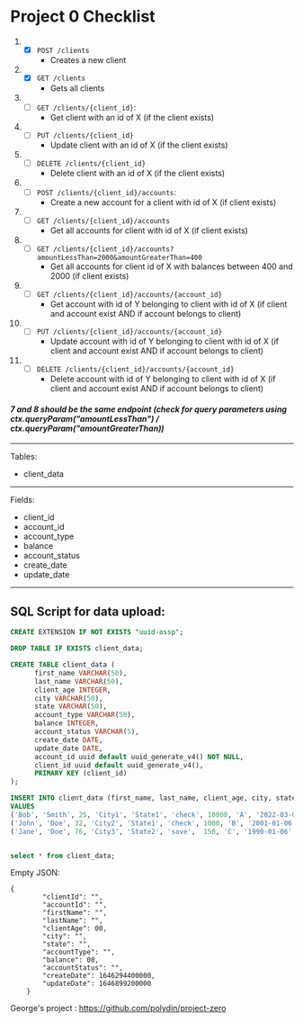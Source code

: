 # Project 0 Checklist

1. - [x] `POST /clients` 
        - Creates a new client
2. - [x] `GET /clients`
        - Gets all clients
3. - [ ] `GET /clients/{client_id}`: 
      - Get client with an id of X (if the client exists)
4. - [ ] `PUT /clients/{client_id}` 
       - Update client with an id of X (if the client exists)
5. - [ ] `DELETE /clients/{client_id}` 
      - Delete client with an id of X (if the client exists)
6. - [ ] `POST /clients/{client_id}/accounts`: 
      - Create a new account for a client with id of X (if client exists)

7. - [ ] `GET /clients/{client_id}/accounts` 
       - Get all accounts for client with id of X (if client exists)
8. - [ ] `GET /clients/{client_id}/accounts?amountLessThan=2000&amountGreaterThan=400` 
       - Get all accounts for client id of X with balances between 400 and 2000 (if client exists)
7. - [ ] `GET /clients/{client_id}/accounts/{account_id}` 
      - Get account with id of Y belonging to client with id of X (if client and account exist AND if account belongs to client)
8.  - [ ] `PUT /clients/{client_id}/accounts/{account_id}`  
        - Update account with id of Y belonging to client with id of X (if client and account exist AND if account belongs to client)
9.  - [ ] `DELETE /clients/{client_id}/accounts/{account_id}` 
        - Delete account with id of Y belonging to client with id of X (if client and account exist AND if account belongs to client)

#### ***7 and 8 should be the same endpoint (check for query parameters using ctx.queryParam("amountLessThan") / ctx.queryParam("amountGreaterThan))***

****

Tables:
- client_data

****

Fields:

- client_id
- account_id
- account_type
- balance
- account_status
- create_date
- update_date

****

## SQL Script for data upload:

```sql
CREATE EXTENSION IF NOT EXISTS "uuid-ossp";

DROP TABLE IF EXISTS client_data;

CREATE TABLE client_data (
      first_name VARCHAR(50),
      last_name VARCHAR(50),
      client_age INTEGER,
      city VARCHAR(50),
      state VARCHAR(50),
      account_type VARCHAR(50),
      balance INTEGER,
      account_status VARCHAR(5),
      create_date DATE,
      update_date DATE,
      account_id uuid default uuid_generate_v4() NOT NULL,
      client_id uuid default uuid_generate_v4(),
      PRIMARY KEY (client_id)
);

INSERT INTO client_data (first_name, last_name, client_age, city, state, account_type, balance, account_status, create_date, update_date)	 
VALUES 
('Bob', 'Smith', 25, 'City1', 'State1', 'check', 10000, 'A', '2022-03-03', '2022-03-10'),
('John', 'Doe', 32, 'City2', 'State1', 'check', 1000, 'B', '2001-01-06', '2020-05-08'),
('Jane', 'Doe', 76, 'City3', 'State2', 'save',  150, 'C', '1990-01-06', '1995-08-10');


select * from client_data;
```

Empty JSON:

```
{
        "clientId": "",
        "accountId": "",
        "firstName": "",
        "lastName": "",
        "clientAge": 00,
        "city": "",
        "state": "",
        "accountType": "",
        "balance": 00,
        "accountStatus": "",
        "createDate": 1646294400000,
        "updateDate": 1646899200000
    }

```






George's project : https://github.com/polydin/project-zero
